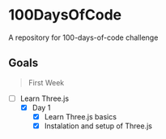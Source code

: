 # 100DaysOfCode

A repository for 100-days-of-code challenge

## Goals

> First Week

- [ ] Learn Three.js
  - [x] Day 1
    - [x] Learn Three.js basics
    - [x] Instalation and setup of Three.js
